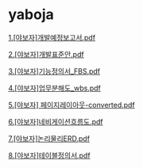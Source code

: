 # yaboja

[1.[야보자]개발예정보고서.pdf](https://github.com/MinYoop/Example1/files/3215244/1.pdf)

[2.[야보자]개발표준안.pdf](https://github.com/MinYoop/Example1/files/3215245/2.pdf)

[3.[야보자]기능정의서_FBS.pdf](https://github.com/MinYoop/Example1/files/3215246/3._FBS.pdf)

[4.[야보자]업무분해도_wbs.pdf](https://github.com/MinYoop/Example1/files/3215247/4._wbs.pdf)

[5.[야보자] 페이지레이아웃-converted.pdf](https://github.com/MinYoop/Example1/files/3215248/5.-converted.pdf)

[6.[야보자]네비게이션흐름도.pdf](https://github.com/MinYoop/Example1/files/3215249/6.pdf)

[7.[야보자]논리물리ERD.pdf](https://github.com/MinYoop/Example1/files/3215250/7.ERD.pdf)

[8.[야보자]테이블정의서.pdf](https://github.com/MinYoop/Example1/files/3215251/8.pdf)
